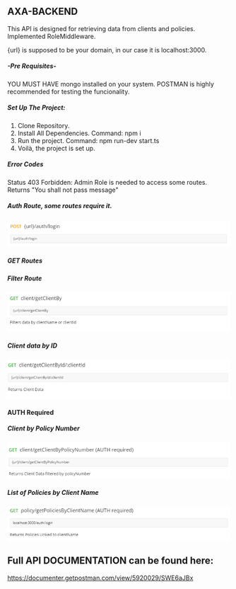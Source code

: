 ## AXA-BACKEND

This API is designed for retrieving data from clients and policies. Implemented RoleMiddleware.

{url} is supposed to be your domain, in our case it is localhost:3000.

##### -Pre Requisites-

YOU MUST HAVE mongo installed on your system.
POSTMAN is highly recommended for testing the funcionality. 

##### Set Up The Project:

1. Clone Repository.
2. Install All Dependencies. Command: npm i
3. Run the project. Command: npm run-dev start.ts
4. Voilà, the project is set up.

##### Error Codes

Status 403 Forbidden: Admin Role is needed to access some routes. Returns "You shall not pass message"

##### Auth Route, some routes require it.

![Alt text](img/auth.PNG?raw=true "Title")

##### GET Routes

##### Filter Route
![Alt text](img/getByFilter.PNG?raw=true "Title")

##### Client data by ID
![Alt text](img/getClientById.PNG?raw=true "Title")

#### AUTH Required

##### Client by Policy Number
![Alt text](img/getClientByPolicyNumber.PNG?raw=true "Title")

##### List of Policies by Client Name
![Alt text](img/getPoliciesByClientName.PNG?raw=true "Title")


## Full API DOCUMENTATION can be found here:

https://documenter.getpostman.com/view/5920029/SWE6aJBx


